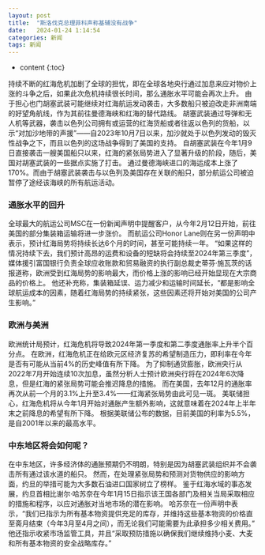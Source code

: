 ```yaml
---
layout: post
title:  "斯洛伐克总理菲科声称基辅没有战争"
date:   2024-01-24 1:14:54
categories: 新闻
tags: 新闻
---
```


* content
{:toc}

持续不断的红海危机加剧了全球的担忧，即在全球各地央行通过加息来应对物价上涨的斗争之后，如果此次危机持续很长时间，那么通胀水平可能会再次上升。
由于担心也门胡塞武装可能继续对红海航运发动袭击，大多数船只被迫改走非洲南端的好望角航线，作为其前往曼德海峡和红海的替代路线。
胡塞武装通过导弹和无人机等武器，袭击以色列公司拥有或运营的红海货船或者往返以色列的货船，以示“对加沙地带的声援”——自2023年10月7日以来，加沙就处于以色列发动的毁灭性战争之下，而且以色列的这场战争得到了美国的支持。
自胡塞武装在今年1月9日直接袭击一艘美国船只以来，红海的紧张局势进入了显著升级的阶段，随后，美国对胡塞武装的一些据点实施了打击。
通过曼德海峡进口的海运成本上涨了170%。而由于胡塞武装袭击与以色列及美国存在关联的船只，部分航运公司被迫暂停了途经该海峡的所有航运活动。

### 通胀水平的回升
全球最大的航运公司MSC在一份新闻声明中提醒客户，从今年2月12日开始，前往美国的部分集装箱运输将进一步涨价。
而航运公司Honor Lane则在另一份声明中表示，预计红海局势将持续长达6个月的时间，甚至可能持续一年。
“如果这样的情况持续下去，我们预计高昂的运费和设备的短缺将会持续至2024年第三季度”，媒体援引富国银行负责全球应收账款和贸易融资的执行副总裁史蒂芬·施瓦茨的话报道称，欧洲受到红海局势的影响最大，而价格上涨的影响已经开始显现在大宗商品的价格上。
他还补充称，集装箱延误、运力减少和运输时间延长，“都是影响全球航运成本的因素，随着红海局势的持续紧张，这些因素还将开始对美国的公司产生影响。”

### 欧洲与美洲

欧洲统计局预计，红海危机将导致2024年第一季度和第二季度通胀率上升半个百分点。
在欧洲，红海危机正在给欧元区经济复苏的希望制造压力，即利率在今年是否有可能从当前4%的历史峰值有所下降。
为了抑制通货膨胀，欧洲央行从2022年7月开始连续10次加息，虽然分析人士预计欧洲央行将在2024年6次降息，但是红海的紧张局势可能会推迟降息的措施。
而在美国，去年12月的通胀率再次从前一个月的3.1%上升至3.4%——红海紧张局势由此可见一斑。
美联储担心，红海危机将从今年1月开始对通胀产生额外影响，这就意味着在2024年上半年末之前降息的希望有所下降。
  根据美联储公布的数据，目前美国的利率为5.5%，是自2001年以来的最高水平。

### 中东地区将会如何呢？
在中东地区，许多经济体的通胀预期仍不明朗，特别是因为胡塞武装组织并不会袭击所有通过该水道的船只。
然而，在处理紧张局势和预测对货物供应的影响方面，约旦的举措可能为大多数石油进口国家树立了榜样。
鉴于红海水域的事态发展，约旦首相比谢尔·哈苏奈在今年1月15日指示该王国各部门及相关当局采取相应的措施和程序，以应对通胀对当地市场的潜在影响。
哈苏奈在一份声明中表示，“我们已指示为所有基本物资提供充足的库存，并维持这些基本物资的价格直至斋月结束（今年3月至4月之间），而无论我们可能需要为此承担多少相关费用。”
他还指示收紧市场监管工具，并且“采取预防措施以确保我们继续维持小麦、大麦和所有基本物资的安全战略库存。”